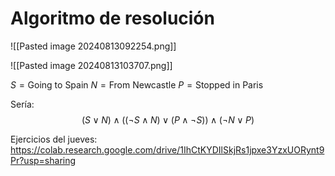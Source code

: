 # Algoritmo de resolución
![[Pasted image 20240813092254.png]]

![[Pasted image 20240813103707.png]]

$S=\text{Going to Spain}$
$N=\text{From Newcastle}$
$P=\text{Stopped in Paris}$

Sería:
$$
(S\vee N)\land((\neg S\land N)\vee(P\land \neg S))\land(\neg N\vee P)
$$

Ejercicios del jueves: https://colab.research.google.com/drive/1IhCtKYDIlSkjRs1jpxe3YzxUORynt9Pr?usp=sharing